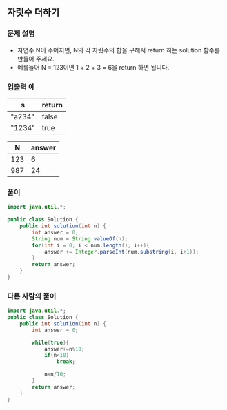 ## 자릿수 더하기 ##

### 문제 설명 ###
- 자연수 N이 주어지면, N의 각 자릿수의 합을 구해서 return 하는 solution 함수를 만들어 주세요.
- 예를들어 N = 123이면 1 + 2 + 3 = 6을 return 하면 됩니다.

### 입출력 예 ###
s |	return
---- | ----
"a234" |	false
"1234" |	true

N	| answer
---- | ----
123 |	6
987 |	24

### 풀이 ###
````java
import java.util.*;

public class Solution {
    public int solution(int n) {
        int answer = 0;
        String num = String.valueOf(n);
        for(int i = 0; i < num.length(); i++){
            answer += Integer.parseInt(num.substring(i, i+1));            
        }
        return answer;
    }
}
````


### 다른 사람의 풀이 ###
````java
import java.util.*;
public class Solution {
    public int solution(int n) {
        int answer = 0;

        while(true){
            answer+=n%10;
            if(n<10)
                break;

            n=n/10;
        }
        return answer;
    }
}
````
